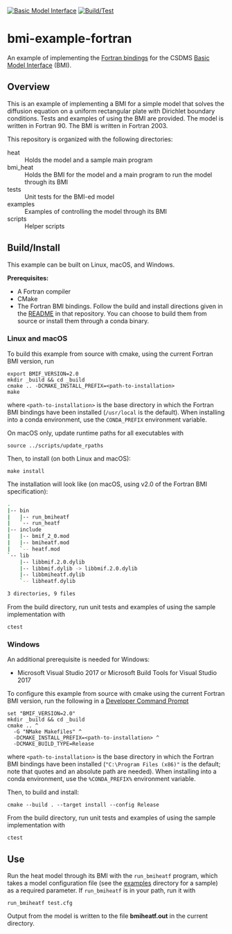 [![Basic Model Interface](https://img.shields.io/badge/CSDMS-Basic%20Model%20Interface-green.svg)](https://bmi.readthedocs.io/)
[![Build/Test](https://github.com/csdms/bmi-example-fortran/workflows/Build/Test/badge.svg)](https://github.com/csdms/bmi-example-fortran/actions?query=workflow%3ABuild%2FTest)

# bmi-example-fortran

An example of implementing the
[Fortran bindings](https://github.com/csdms/bmi-fortran)
for the CSDMS
[Basic Model Interface](https://bmi-spec.readthedocs.io) (BMI).


## Overview

This is an example of implementing a BMI
for a simple model that  solves the diffusion equation
on a uniform rectangular plate
with Dirichlet boundary conditions.
Tests and examples of using the BMI are provided.
The model is written in Fortran 90.
The BMI is written in Fortran 2003.

This repository is organized with the following directories:

<dl>
    <dt>heat</dt>
	<dd>Holds the model and a sample main program</dd>
    <dt>bmi_heat</dt>
	<dd>Holds the BMI for the model and a main program to run the
    model through its BMI</dd>
	<dt>tests</dt>
	<dd>Unit tests for the BMI-ed model</dd>
    <dt>examples</dt>
	<dd>Examples of controlling the model through its BMI</dd>
    <dt>scripts</dt>
	<dd>Helper scripts</dd>
</dl>

## Build/Install

This example can be built on Linux, macOS, and Windows.

**Prerequisites:**
* A Fortran compiler
* CMake
* The Fortran BMI bindings. Follow the build and install directions
  given in the
  [README](https://github.com/csdms/bmi-fortran/blob/master/README.md)
  in that repository.  You can choose to build them from source or
  install them through a conda binary.

### Linux and macOS

To build this example from source with cmake,
using the current Fortran BMI version, run

    export BMIF_VERSION=2.0
    mkdir _build && cd _build
    cmake .. -DCMAKE_INSTALL_PREFIX=<path-to-installation>
    make

where `<path-to-installation>` is the base directory
in which the Fortran BMI bindings have been installed
(`/usr/local` is the default).
When installing into a conda environment,
use the `CONDA_PREFIX` environment variable.

On macOS only, update runtime paths for all executables with

    source ../scripts/update_rpaths

Then, to install (on both Linux and macOS):

    make install

The installation will look like
(on macOS, using v2.0 of the Fortran BMI specification):

```bash
.
|-- bin
|   |-- run_bmiheatf
|   `-- run_heatf
|-- include
|   |-- bmif_2_0.mod
|   |-- bmiheatf.mod
|   `-- heatf.mod
`-- lib
    |-- libbmif.2.0.dylib
    |-- libbmif.dylib -> libbmif.2.0.dylib
    |-- libbmiheatf.dylib
    `-- libheatf.dylib

3 directories, 9 files
```

From the build directory,
run unit tests and examples of using the sample implementation with

    ctest

### Windows

An additional prerequisite is needed for Windows:

* Microsoft Visual Studio 2017 or Microsoft Build Tools for Visual Studio 2017

To configure this example from source with cmake
using the current Fortran BMI version,
run the following in a [Developer Command Prompt](https://docs.microsoft.com/en-us/dotnet/framework/tools/developer-command-prompt-for-vs)

    set "BMIF_VERSION=2.0"
    mkdir _build && cd _build
    cmake .. ^
	  -G "NMake Makefiles" ^
	  -DCMAKE_INSTALL_PREFIX=<path-to-installation> ^
	  -DCMAKE_BUILD_TYPE=Release

where `<path-to-installation>` is the base directory
in which the Fortran BMI bindings have been installed
(`"C:\Program Files (x86)"` is the default;
note that quotes and an absolute path are needed).
When installing into a conda environment,
use the `%CONDA_PREFIX%` environment variable.

Then, to build and install:

	cmake --build . --target install --config Release

From the build directory,
run unit tests and examples of using the sample implementation with

    ctest


## Use

Run the heat model through its BMI with the `run_bmiheatf` program,
which takes a model configuration file
(see the [examples](./examples) directory for a sample)
as a required parameter.
If `run_bmiheatf` is in your path, run it with

    run_bmiheatf test.cfg

Output from the model is written to the file **bmiheatf.out**
in the current directory.
